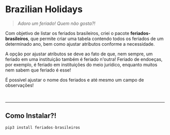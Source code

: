 # Brazilian Holidays


> _Adoro um feriado! Quem não gosta?!_

Com objetivo de listar os feriados brasileiros, criei o pacote **feriados-brasileiros**, que permite criar uma tabela
contendo todos os feriados de um determinado ano, bem como ajustar atributos conforme a necessidade.

A opção por ajustar atributos se deve ao fato de que, nem sempre, um feriado em uma instituição também é feriado
n'outra! Feriado de endoeças, por exemplo, é feriado em instituições do meio jurídico, enquanto muitos nem sabem que
feriado é esse!

É possível ajustar o nome dos feriados e até mesmo um campo de observações!


<br>

---

## Como Instalar?!

```python
pip3 install feriados-brasileiros
```
